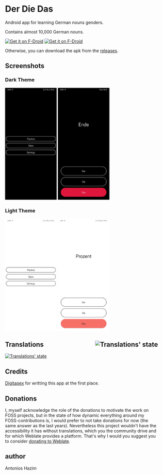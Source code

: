 # Der Die Das

Android app for learning German nouns genders.

Contains almost 10,000 German nouns.

[<img src="https://fdroid.gitlab.io/artwork/badge/get-it-on.png"
     alt="Get it on F-Droid"
     height="80">](https://f-droid.org/packages/com.machiav3lli.derdiedas/)
[<img src="https://gitlab.com/IzzyOnDroid/repo/-/raw/master/assets/IzzyOnDroid.png"
     alt="Get it on F-Droid"
     height="80">](https://apt.izzysoft.de/fdroid/index/apk/com.machiav3lli.derdiedas)

Otherwise, you can download the apk from the [releases](https://github.com/machiav3lli/DerDieDas/releases).

## Screenshots

### Dark Theme

<p float="left">
 <img src="/fastlane/metadata/android/en-US/images/phoneScreenshots/1.png" width="170" />
 <img src="/fastlane/metadata/android/en-US/images/phoneScreenshots/2.png" width="170" />
</p>

### Light Theme

<p float="left">
 <img src="/fastlane/metadata/android/en-US/images/phoneScreenshots/3.png" width="170" />
 <img src="/fastlane/metadata/android/en-US/images/phoneScreenshots/4.png" width="170" />
</p>

## Translations [<img align="right" src="https://hosted.weblate.org/widgets/derdiedas/-/287x66-white.png" alt="Translations' state" />](https://hosted.weblate.org/engage/derdiedas/)

[![Translations' state](https://hosted.weblate.org/widgets/derdiedas/-/multi-auto.svg)](https://hosted.weblate.org/engage/derdiedas/)

## Credits

[Digitapex](https://github.com/digitapex) for writting this app at the first place.

## Donations

I, myself acknowledge the role of the donations to motivate the work on FOSS projects, but in the state of how dynamic everything around my FOSS-contributions is, I would prefer to not take donations for now (the same answer as the last years). Nevertheless this project wouldn't have the accessibility it has without translations, which you the community drive and for which Weblate provides a platform. That's why I would you suggest you to consider [donating to Weblate](https://weblate.org/donate).

## author

Antonios Hazim
